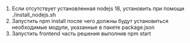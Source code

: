 1. Если отсутствует установленная nodejs 18, установить при помощи ./install_nodejs.sh
2. Запустить npm install после чего должны будут установиться необходимые модули, указанные в пакете package.json
3. Запустить frontend часть решения выполнив npm start

